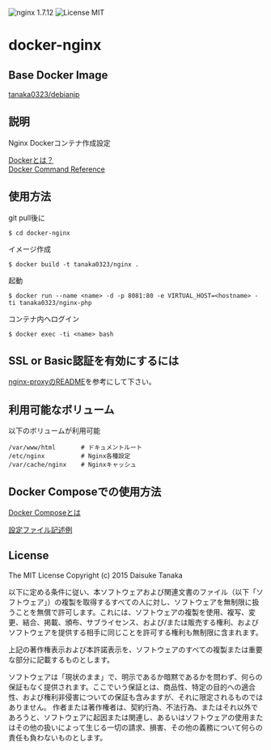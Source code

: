 ![nginx 1.7.12](https://img.shields.io/badge/nginx-1.7.12-brightgreen.svg) ![License MIT](https://img.shields.io/badge/license-MIT-blue.svg)

docker-nginx
=====================

Base Docker Image
---------------------

[tanaka0323/debianjp](https://bitbucket.org/tanaka0323/docker-debianjp)

説明
---------------------

Nginx Dockerコンテナ作成設定

[Dockerとは？](https://docs.docker.com/)  
[Docker Command Reference](https://docs.docker.com/reference/commandline/cli/)

使用方法
---------------------

git pull後に

    $ cd docker-nginx

イメージ作成

    $ docker build -t tanaka0323/nginx .

起動

    $ docker run --name <name> -d -p 8081:80 -e VIRTUAL_HOST=<hostname> -ti tanaka0323/nginx-php

コンテナ内へログイン

    $ docker exec -ti <name> bash

SSL or Basic認証を有効にするには
---------------------

[nginx-proxyのREADME](https://bitbucket.org/tanaka0323/docker-nginx-proxy)を参考にして下さい。

利用可能なボリューム
---------------------

以下のボリュームが利用可能

    /var/www/html       # ドキュメントルート
    /etc/nginx          # Nginx各種設定
    /var/cache/nginx    # Nginxキャッシュ

Docker Composeでの使用方法
---------------------

[Docker Composeとは](https://docs.docker.com/compose/)  

[設定ファイル記述例](https://bitbucket.org/tanaka0323/compose-examples)

License
---------------------

The MIT License
Copyright (c) 2015 Daisuke Tanaka

以下に定める条件に従い、本ソフトウェアおよび関連文書のファイル（以下「ソフトウェア」）の複製を取得するすべての人に対し、ソフトウェアを無制限に扱うことを無償で許可します。これには、ソフトウェアの複製を使用、複写、変更、結合、掲載、頒布、サブライセンス、および/または販売する権利、およびソフトウェアを提供する相手に同じことを許可する権利も無制限に含まれます。

上記の著作権表示および本許諾表示を、ソフトウェアのすべての複製または重要な部分に記載するものとします。

ソフトウェアは「現状のまま」で、明示であるか暗黙であるかを問わず、何らの保証もなく提供されます。ここでいう保証とは、商品性、特定の目的への適合性、および権利非侵害についての保証も含みますが、それに限定されるものではありません。 作者または著作権者は、契約行為、不法行為、またはそれ以外であろうと、ソフトウェアに起因または関連し、あるいはソフトウェアの使用またはその他の扱いによって生じる一切の請求、損害、その他の義務について何らの責任も負わないものとします。